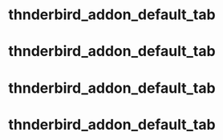 # thnderbird_addon_default_tab
# thnderbird_addon_default_tab
# thnderbird_addon_default_tab
# thnderbird_addon_default_tab
